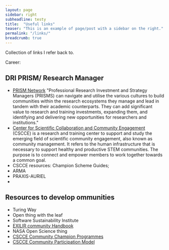 ```yaml
---
layout: page
sidebar: right
subheadline: testy
title:  "Useful links"
teaser: "This is an example of page/post with a sidebar on the right."
permalink: "/links/"
breadcrumb: true
---
```

Collection of links I refer back to.

Career: 
## DRI PRISM/ Research Manager
* [PRISM Network](https://www.pris-managers.ac.uk/) "Professional Research Investment and Strategy Managers (PRISMS) can navigate and utilise the various cultures to build communities within the research ecosystems they manage and lead in tandem with their academic counterparts. They can add significant value to research and training investments, expanding them, and identifying and delivering new opportunities for researchers and institutions."
* [Center for Scientific Collaboration and Community Engagement](https://www.cscce.org/) (CSCCE) is a research and training center to support and study the emerging field of scientific community engagement, also known as community management. It refers to the human infrastructure that is necessary to support healthy and productive STEM communities. The purpose is to connect and empower members to work together towards a common goal.
* CSCCE resources: Champion Scheme Guides; 
* ARMA
* PRAXIS-AURIEL
* 

## Resources to develop ommunities
* Turing Way
* Open thing with the leaf
* Software Sustainability Institute
* [EXILIR community Handbook](https://f1000research.com/documents/11-65)
* NASA Open Science thing
* [CSCCE Community Champion Programmes](https://www.cscce.org/resources/community-champions-programs/)
* [CSCCE Community Participation Model](https://www.cscce.org/resources/cpm/)

 

